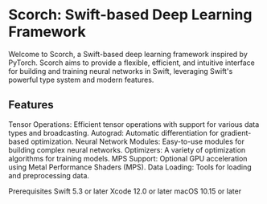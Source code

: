 # Scorch: Swift-based Deep Learning Framework
Welcome to Scorch, a Swift-based deep learning framework inspired by PyTorch. Scorch aims to provide a flexible, efficient, and intuitive interface for building and training neural networks in Swift, leveraging Swift's powerful type system and modern features.

## Features
Tensor Operations: Efficient tensor operations with support for various data types and broadcasting.
Autograd: Automatic differentiation for gradient-based optimization.
Neural Network Modules: Easy-to-use modules for building complex neural networks.
Optimizers: A variety of optimization algorithms for training models.
MPS Support: Optional GPU acceleration using Metal Performance Shaders (MPS).
Data Loading: Tools for loading and preprocessing data.

Prerequisites
Swift 5.3 or later
Xcode 12.0 or later
macOS 10.15 or later

